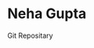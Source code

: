 <!DOCTYPE html>
<html lang="en">
<head>
    <meta charset="UTF-8">
    <meta http-equiv="X-UA-Compatible" content="IE=edge">
    <meta name="viewport" content="width=device-width, initial-scale=1.0">
    <title>Readme File</title>

</head>
<body>
    <h1>Neha Gupta</h1>
    <p>Git Repositary</p>
    
</body>
</html>